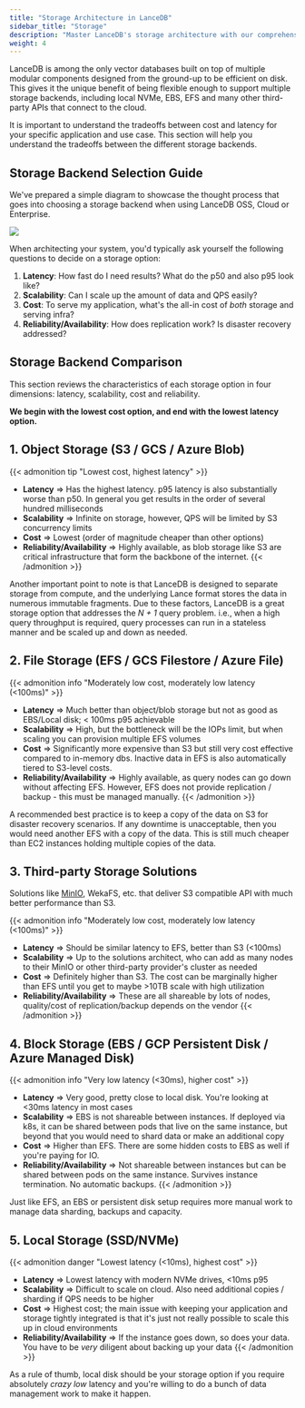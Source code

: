 ```yaml
---
title: "Storage Architecture in LanceDB"
sidebar_title: "Storage"
description: "Master LanceDB's storage architecture with our comprehensive guide. Learn about local storage, cloud storage options, and best practices for efficient vector data management and persistence."
weight: 4
---
```


LanceDB is among the only vector databases built on top of multiple modular components designed from the ground-up to be efficient on disk. This gives it the unique benefit of being flexible enough to support multiple storage backends, including local NVMe, EBS, EFS and many other third-party APIs that connect to the cloud.

It is important to understand the tradeoffs between cost and latency for your specific application and use case. This section will help you understand the tradeoffs between the different storage backends.

## Storage Backend Selection Guide

We've prepared a simple diagram to showcase the thought process that goes into choosing a storage backend when using LanceDB OSS, Cloud or Enterprise.

![](/assets/docs/lancedb_storage_tradeoffs.png)

When architecting your system, you'd typically ask yourself the following questions to decide on a storage option:

1. **Latency**: How fast do I need results? What do the p50 and also p95 look like?
2. **Scalability**: Can I scale up the amount of data and QPS easily?
3. **Cost**: To serve my application, what's the all-in cost of *both* storage and serving infra?
4. **Reliability/Availability**: How does replication work? Is disaster recovery addressed?

## Storage Backend Comparison

This section reviews the characteristics of each storage option in four dimensions: latency, scalability, cost and reliability.

**We begin with the lowest cost option, and end with the lowest latency option.**

## 1. Object Storage (S3 / GCS / Azure Blob)

{{< admonition tip "Lowest cost, highest latency" >}}
- **Latency** ⇒ Has the highest latency. p95 latency is also substantially worse than p50. In general you get results in the order of several hundred milliseconds
- **Scalability** ⇒ Infinite on storage, however, QPS will be limited by S3 concurrency limits
- **Cost** ⇒ Lowest (order of magnitude cheaper than other options)
- **Reliability/Availability** ⇒ Highly available, as blob storage like S3 are critical infrastructure that form the backbone of the internet.
{{< /admonition >}}

Another important point to note is that LanceDB is designed to separate storage from compute, and the underlying Lance format stores the data in numerous immutable fragments. Due to these factors, LanceDB is a great storage option that addresses the _N + 1_ query problem. i.e., when a high query throughput is required, query processes can run in a stateless manner and be scaled up and down as needed.

## 2. File Storage (EFS / GCS Filestore / Azure File)

{{< admonition info "Moderately low cost, moderately low latency (<100ms)" >}}
- **Latency** ⇒ Much better than object/blob storage but not as good as EBS/Local disk; < 100ms p95 achievable
- **Scalability** ⇒ High, but the bottleneck will be the IOPs limit, but when scaling you can provision multiple EFS volumes
- **Cost** ⇒ Significantly more expensive than S3 but still very cost effective compared to in-memory dbs. Inactive data in EFS is also automatically tiered to S3-level costs.
- **Reliability/Availability** ⇒ Highly available, as query nodes can go down without affecting EFS.  However, EFS does not provide replication / backup - this must be managed manually.
{{< /admonition >}}

A recommended best practice is to keep a copy of the data on S3 for disaster recovery scenarios. If any downtime is unacceptable, then you would need another EFS with a copy of the data. This is still much cheaper than EC2 instances holding multiple copies of the data.

## 3. Third-party Storage Solutions

Solutions like [MinIO](https://blog.min.io/lancedb-trusted-steed-against-data-complexity/), WekaFS, etc. that deliver S3 compatible API with much better performance than S3.

{{< admonition info "Moderately low cost, moderately low latency (<100ms)" >}}
- **Latency** ⇒ Should be similar latency to EFS, better than S3 (<100ms)
- **Scalability** ⇒ Up to the solutions architect, who can add as many nodes to their MinIO or other third-party provider's cluster as needed
- **Cost** ⇒ Definitely higher than S3. The cost can be marginally higher than EFS until you get to maybe >10TB scale with high utilization
- **Reliability/Availability** ⇒ These are all shareable by lots of nodes, quality/cost of replication/backup depends on the vendor
{{< /admonition >}}

## 4. Block Storage (EBS / GCP Persistent Disk / Azure Managed Disk)

{{< admonition info "Very low latency (<30ms), higher cost" >}}
- **Latency** ⇒ Very good, pretty close to local disk. You're looking at <30ms latency in most cases
- **Scalability** ⇒ EBS is not shareable between instances. If deployed via k8s, it can be shared between pods that live on the same instance, but beyond that you would need to shard data or make an additional copy
- **Cost** ⇒ Higher than EFS. There are some hidden costs to EBS as well if you're paying for IO.
- **Reliability/Availability** ⇒ Not shareable between instances but can be shared between pods on the same instance. Survives instance termination. No automatic backups.
{{< /admonition >}}

Just like EFS, an EBS or persistent disk setup requires more manual work to manage data sharding, backups and capacity.

## 5. Local Storage (SSD/NVMe)

{{< admonition danger "Lowest latency (<10ms), highest cost" >}}
- **Latency** ⇒ Lowest latency with modern NVMe drives, <10ms p95
- **Scalability** ⇒ Difficult to scale on cloud. Also need additional copies / sharding if QPS needs to be higher
- **Cost** ⇒ Highest cost; the main issue with keeping your application and storage tightly integrated is that it's just not really possible to scale this up in cloud environments
- **Reliability/Availability** ⇒ If the instance goes down, so does your data. You have to be _very_ diligent about backing up your data
{{< /admonition >}}

As a rule of thumb, local disk should be your storage option if you require absolutely *crazy low* latency and you're willing to do a bunch of data management work to make it happen.
